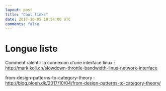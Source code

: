 ```yaml
---
layout: post
title: "Cool links"
date: 2017-10-05 10:54:00 UTC
comments: false
---
```


# Longue liste

Comment ralentir la connexion d'une interface linux : http://mark.koli.ch/slowdown-throttle-bandwidth-linux-network-interface

from-design-patterns-to-category-theory : http://blog.ploeh.dk/2017/10/04/from-design-patterns-to-category-theory/
